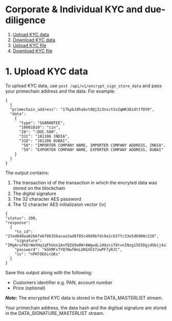 # Corporate & Individual KYC and due-diligence

1. [Upload KYC data](#1-upload-kyc-data)
2. [Download KYC data](#2-decrypt-and-download-data)
3. [Upload KYC file](#3-encrypt-sign-and-upload-file)
4. [Download KYC file](#4-decrypt-and-download-file)

# 1. Upload KYC data

To upload KYC data, use `post /api/v1/encrypt_sign_store_data` and pass your primechain address and the data. For example:
```
{
  {
  "primechain_address": "17kpbJdha6vt8QjZz3nsctSx2qWK38idttfDV9",
  "data": 
    {
      "type": "GUARANTEE",
      "10001010": "cin",
      "20": ":DOC.500",
      "31C": "181106 INDIA",
      "31D": "181206 DUBAI",
       "50": "IMPORTER COMPANY NAME, IMPORTER COMPANY ADDRESS, INDIA",
       "59": "EXPORTER COMPANY NAME, EXPORTER COMPANY ADDRESS, DUBAI"
    }
  }
}
```
The output contains:
1. The transaction id of the transaction in which the encryted data was stored on the blockchain
2. The digital signature
3. The 32 character AES password
4. The 12 character AES initializaion vector (iv)
```
{
"status": 200,
"response": 
  {
    "tx_id": "27ed040aa02b6fe6f8635bacaa3ad8f85c49d9bfdc9a1cb37fc33e5db900c228",
    "signature": "IMgAru76ErWwYHq1qFhUne1AnfQIU9a0WrAWgw4LiH4zcsT8tvnINzg15E5DgjdGbij4u7jxyCHBXoDKhU/2JPk=",
    "password": "kGhMFsTYQ7HwfWxLUKGXh37zwPF7yRJC",
    "iv": "nPKF0E6icGKs"
  }
}
```
Save this output along with the following:
* Customers identifier e.g. PAN, account number
* Price (optional)

***Note:***
The encrypted KYC data is stored in the DATA_MASTERLIST stream.

Your primechain address, the data hash and the digitsal signature are stored in the DATA_SIGNATURE_MASTERLIST stream.






